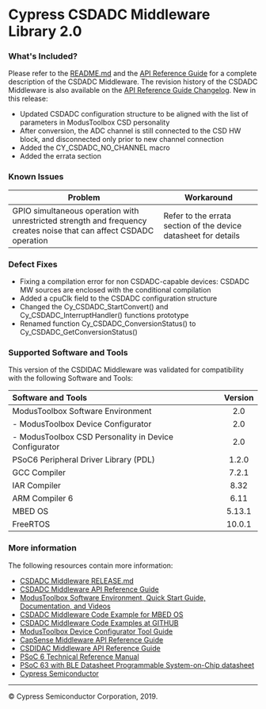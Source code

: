 # Cypress CSDADC Middleware Library 2.0

### What's Included?

Please refer to the [README.md](./README.md) and the [API Reference Guide](https://cypresssemiconductorco.github.io/csdadc/csdadc_api_reference_manual/html/index.html) for a complete description of the CSDADC Middleware.
The revision history of the CSDADC Middleware is also available on the [API Reference Guide Changelog](https://cypresssemiconductorco.github.io/csdadc/csdadc_api_reference_manual/html/index.html#group_csdadc_changelog).
New in this release:
* Updated CSDADC configuration structure to be aligned with the list of parameters in ModusToolbox CSD personality
* After conversion, the ADC channel is still connected to the CSD HW block, and disconnected only prior to new channel connection
* Added the CY_CSDADC_NO_CHANNEL macro
* Added the errata section

### Known Issues
| Problem | Workaround |
| ------- | ---------- |
| GPIO simultaneous operation with unrestricted strength and frequency creates noise that can affect CSDADC operation | Refer to the errata section of the device datasheet for details |

### Defect Fixes
* Fixing a compilation error for non CSDADC-capable devices: CSDADC MW sources are enclosed with the conditional compilation
* Added a cpuClk field to the CSDADC configuration structure
* Changed the Cy_CSDADC_StartConvert() and Cy_CSDADC_InterruptHandler() functions prototype
* Renamed function Cy_CSDADC_ConversionStatus() to Cy_CSDADC_GetConversionStatus()

### Supported Software and Tools
This version of the CSDIDAC Middleware was validated for compatibility with the following Software and Tools:

| Software and Tools                                      | Version |
| :---                                                    | :----:  |
| ModusToolbox Software Environment                       | 2.0     |
| - ModusToolbox Device Configurator                      | 2.0     |
| - ModusToolbox CSD Personality in Device Configurator   | 2.0     |
| PSoC6 Peripheral Driver Library (PDL)                   | 1.2.0   |
| GCC Compiler                                            | 7.2.1   |
| IAR Compiler                                            | 8.32    |
| ARM Compiler 6                                          | 6.11    |
| MBED OS                                                 | 5.13.1  |
| FreeRTOS                                                | 10.0.1  |

### More information
The following resources contain more information:
* [CSDADC Middleware RELEASE.md](./RELEASE.md)
* [CSDADC Middleware API Reference Guide](https://cypresssemiconductorco.github.io/csdadc/csdadc_api_reference_manual/html/index.html)
* [ModusToolbox Software Environment, Quick Start Guide, Documentation, and Videos](https://www.cypress.com/products/modustoolbox-software-environment)
* [CSDADC Middleware Code Example for MBED OS](https://github.com/cypresssemiconductorco)
* [CSDADC Middleware Code Examples at GITHUB](https://github.com/cypresssemiconductorco)
* [ModusToolbox Device Configurator Tool Guide](https://www.cypress.com/ModusToolboxDeviceConfig)
* [CapSense Middleware API Reference Guide](https://cypresssemiconductorco.github.io/capsense/capsense_api_reference_manual/html/index.html)
* [CSDIDAC Middleware API Reference Guide](https://cypresssemiconductorco.github.io/csdidac/csdidac_api_reference_manual/html/index.html)
* [PSoC 6 Technical Reference Manual](https://www.cypress.com/documentation/technical-reference-manuals/psoc-6-mcu-psoc-63-ble-architecture-technical-reference)
* [PSoC 63 with BLE Datasheet Programmable System-on-Chip datasheet](http://www.cypress.com/ds218787)
* [Cypress Semiconductor](http://www.cypress.com)
  
---
© Cypress Semiconductor Corporation, 2019.
